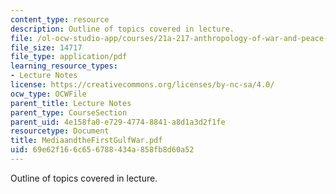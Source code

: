 ```yaml
---
content_type: resource
description: Outline of topics covered in lecture.
file: /ol-ocw-studio-app/courses/21a-217-anthropology-of-war-and-peace-fall-2004/69e62f166c656788434a858fb8d60a52_MediaandtheFirstGulfWar.pdf
file_size: 14717
file_type: application/pdf
learning_resource_types:
- Lecture Notes
license: https://creativecommons.org/licenses/by-nc-sa/4.0/
ocw_type: OCWFile
parent_title: Lecture Notes
parent_type: CourseSection
parent_uid: 4e158fa0-e729-4774-8841-a8d1a3d2f1fe
resourcetype: Document
title: MediaandtheFirstGulfWar.pdf
uid: 69e62f16-6c65-6788-434a-858fb8d60a52
---
```

Outline of topics covered in lecture.